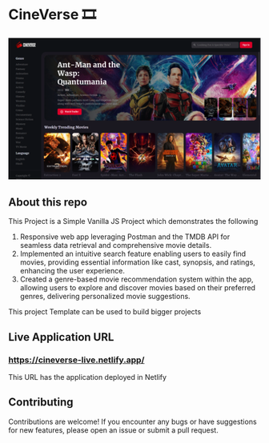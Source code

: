 # CineVerse 🎞

![image](https://github.com/UmangUdit96/CineVerse/blob/main/assets/images/screenshot.png?raw=true)

## About this repo

This Project is a Simple Vanilla JS Project which demonstrates the following
1. Responsive web app leveraging Postman and the TMDB API for seamless data retrieval and comprehensive movie details.
2. Implemented an intuitive search feature enabling users to easily find movies, providing essential information like cast, synopsis, and ratings, enhancing the user experience.
3. Created a genre-based movie recommendation system within the app, allowing users to explore and discover movies based on their preferred genres, delivering personalized movie suggestions.

This project Template can be used to build bigger projects

## Live Application URL

### https://cineverse-live.netlify.app/
This URL has the application deployed in Netlify

## Contributing

Contributions are welcome! If you encounter any bugs or have suggestions for new features, please open an issue or submit a pull request.
